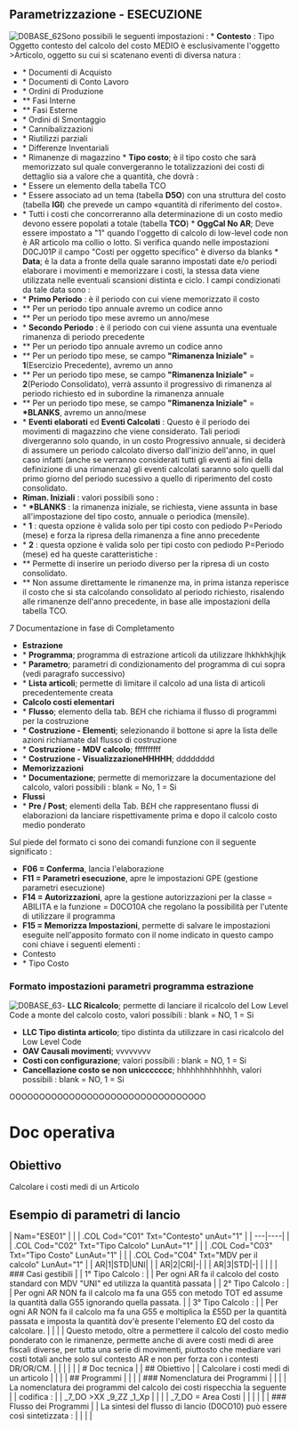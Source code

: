 ## Parametrizzazione - ESECUZIONE
![D0BASE_62](https://doc.smeup.com/immagini/MBDOC_OGG-P_D0CO10A/D0BASE_62.png)Sono possibili le seguenti impostazioni : 
 \* **Contesto** :   Tipo Oggetto contesto del calcolo del costo MEDIO è esclusivamente l'oggetto >Articolo, oggetto su cui si scatenano eventi di diversa natura : 
- \* Documenti di Acquisto
- \* Documenti di Conto Lavoro
- \* Ordini di Produzione
- \*\* Fasi Interne
- \*\* Fasi Esterne
- \* Ordini di Smontaggio
- \* Cannibalizzazioni
- \* Riutilizzi parziali
- \* Differenze Inventariali
- \* Rimanenze di magazzino
 \* **Tipo costo**; è il tipo costo che sarà memorizzato sul quale convergeranno le totalizzazioni dei costi di dettaglio sia a valore che a quantità, che dovrà : 
- \* Essere un elemento della tabella TCO
- \* Essere associato ad un tema (tabella **D5O**) con una struttura del costo (tabella **IGI**) che prevede un campo «quantità di riferimento del costo».
- \* Tutti i costi che concorreranno alla determinazione di un costo medio devono essere popolati a totale (tabella **TCO**)
 \* **OggCal No AR**;
Deve essere impostato a "1" quando l'oggetto di calcolo di low-level code non è AR articolo ma collio o lotto.
Si verifica quando nelle impostazioni D0CJ01P il campo "Costi per oggetto specifico" è diverso da blanks
 \* **Data**; è la data a fronte della quale saranno impostati date e/o periodi elaborare i movimenti e memorizzare i costi, la stessa data viene utilizzata nelle eventuali scansioni distinta e ciclo. I campi condizionati da tale data sono : 
- \* **Primo Periodo** :  è il periodo con cui viene memorizzato il costo
- \*\* Per un periodo tipo annuale avremo un codice anno
- \*\* Per un periodo tipo mese avremo un anno/mese
- \* **Secondo Periodo** :  è il periodo con cui viene assunta una eventuale rimanenza di periodo precedente
- \*\* Per un periodo tipo annuale avremo un codice anno
- \*\* Per un periodo tipo mese, se campo **"Rimanenza Iniziale"** = **1**(Esercizio Precedente),  avremo un anno
- \*\* Per un periodo tipo mese, se campo **"Rimanenza Iniziale"** = **2**(Periodo Consolidato),  verrà assunto il progressivo di rimanenza al periodo richiesto ed in subordine la rimanenza annuale
- \*\* Per un periodo tipo mese, se campo **"Rimanenza Iniziale"** = **\*BLANKS**, avremo un anno/mese
- \* **Eventi elaborati** ed **Eventi Calcolati** :  Questo è il periodo dei movimenti di magazzino che viene considerato. Tali periodi divergeranno solo quando, in un costo Progressivo annuale, si deciderà di assumere un periodo calcolato diverso dall'inizio dell'anno, in quel caso infatti (anche se verranno considerati tutti gli eventi ai fini della definizione di una rimanenza) gli eventi calcolati saranno solo quelli dal primo giorno del periodo sucessivo a quello di riperimento del costo consolidato.
-  **Riman. Iniziali** :  valori possibili sono : 
- \* **\*BLANKS** :  la rimanenza iniziale, se richiesta, viene assunta in base all'impostazione del tipo costo, annuale o periodica (mensile).
- \* **1** :  questa opzione è valida solo per tipi costo con pediodo P=Periodo (mese) e forza la ripresa della rimanenza a fine anno precedente
- \* **2** :  questa opzione è valida solo per tipi costo con pediodo P=Periodo (mese) ed ha queste caratteristiche : 
- \*\* Permette di inserire un periodo diverso per la ripresa di un costo consolidato.
- \*\* Non assume direttamente le rimanenze ma, in prima istanza reperisce il costo che si sta calcolando consolidato al periodo richiesto,  risalendo alle rimanenze dell'anno precedente, in base alle impostazioni della tabella TCO.

_7_ Documentazione in fase di Completamento

-  **Estrazione**
- \* __Programma__; programma di estrazione articoli da utilizzare lhkhkhkjhjk
- \* __Parametro__; parametri di condizionamento del programma di cui sopra (vedi paragrafo successivo)
- \* __Lista articoli__; permette di limitare il calcolo ad una lista di articoli precedentemente creata
-  **Calcolo costi elementari**
- \* __Flusso__; elemento della tab. B£H che richiama il flusso di programmi per la costruzione
- \* __Costruzione - Elementi__; selezionando il bottone si apre la lista delle azioni richiamate dal flusso di costruzione
- \* __Costruzione - MDV calcolo__; ffffffffff
- \* __Costruzione - VisualizzazioneHHHHH__; dddddddd
-  **Memorizzazioni**
- \* __Documentazione__; permette di memorizzare la documentazione del calcolo, valori possibili :  blank = No, 1 = Si
-  **Flussi**
- \* __Pre / Post__; elementi della Tab. B£H che rappresentano flussi di elaborazioni da lanciare rispettivamente prima e dopo il calcolo costo medio ponderato

Sul piede del formato ci sono dei comandi funzione con il seguente significato : 
-  **F06 = Conferma**, lancia l'elaborazione
-  **F11 = Parametri esecuzione**, apre le impostazioni GPE (gestione parametri esecuzione)
-  **F14 = Autorizzazioni**, apre la gestione autorizzazioni per la classe = ABILITA e la funzione = D0CO10A che regolano la possibilità per l'utente di utilizzare il programma
-  **F15 = Memorizza Impostazioni**, permette di salvare le impostazioni eseguite nell'apposito formato con il nome indicato in questo campo coni chiave i seguenti elementi : 
-  Contesto
- \* Tipo Costo

### Formato impostazioni parametri programma estrazione
![D0BASE_63](https://doc.smeup.com/immagini/MBDOC_OGG-P_D0CO10A/D0BASE_63.png)-  **LLC Ricalcolo**; permette di lanciare il ricalcolo del Low Level Code a monte del calcolo costo, valori possibili  :  blank = NO, 1 = Si
-  **LLC Tipo distinta articolo**; tipo distinta da utilizzare in casi ricalcolo del Low Level Code
-  **OAV Causali movimenti**; vvvvvvvv
-  **Costi con configurazione**; valori possibili  :  blank = NO, 1 = Si
-  **Cancellazione costo se non uniccccccc**; hhhhhhhhhhhhh, valori possibili  :  blank = NO, 1 = Si


OOOOOOOOOOOOOOOOOOOOOOOOOOOOOOOOO

# Doc operativa
## Obiettivo
Calcolare i costi medi di un Articolo

## Esempio di parametri di lancio

|  Nam="ESE01" |
| 
| .COL Cod="C01" Txt="Contesto" unAut="1" |
| ---|----|
| 
| .COL Cod="C02" Txt="Tipo Calcolo" LunAut="1" |
| 
| .COL Cod="C03" Txt="Tipo Costo" LunAut="1" |
| 
| .COL Cod="C04" Txt="MDV per il calcolo" LunAut="1" |
| AR|1|STD|UNI| |
| AR|2|CRI|-| |
| AR|3|STD|-| |
|  |
| ### Casi gestibili |
| 1° Tipo Calcolo :  |
| Per ogni AR fa il calcolo del costo standard con MDV "UNI" ed utilizza la quantità passata |
| 2° Tipo Calcolo :  |
| Per ogni AR NON fa il calcolo ma fa una G55 con metodo TOT ed assume la quantità dalla G55 ignorando quella passata. |
| 3° Tipo Calcolo :  |
| Per ogni AR NON fa il calcolo ma fa una G55 e moltiplica la £55D per la quantità passata e imposta la quantità dov'è presente l'elemento £Q del costo da calcolare. |
|  |
| Questo metodo, oltre a permettere il calcolo del costo medio ponderato con le rimanenze, permette anche di avere costi medi di aree fiscali diverse, per tutta una serie di movimenti, piuttosto che mediare vari costi totali anche solo sul contesto AR e non per forza con i contesti DR/OR/CM. |
|  |
|  |
| # Doc tecnica |
| ## Obiettivo |
| Calcolare i costi medi di un articolo |
|  |
| ## Programmi |
|  |
| ### Nomenclatura dei Programmi |
|  |
|  La nomenclatura dei programmi del calcolo dei costi rispecchia la seguente |
|  codifica :  |
| _7_DO  >XX  _9_ZZ  _1_Xp |
|  |
| _7_DO = Area Costi |
|  |
|  |
| ### Flusso dei Programmi |
| La sintesi del flusso di lancio (D0CO10) può essere così sintetizzata :  |
|  |
| 